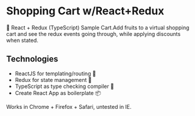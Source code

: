 # Shopping Cart w/React+Redux

🛒  React + Redux (TypeScript) Sample Cart.Add fruits to a virtual shopping cart and see the redux events 
going through, while applying discounts when stated.

## Technologies

* ReactJS for templating/routing 📖
* Redux for state management 🏁
* TypeScript as type checking compiler 👮
* Create React App as boilerplate 📦

Works in Chrome + Firefox + Safari, untested in IE.



